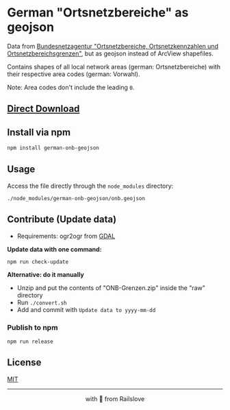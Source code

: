 # German "Ortsnetzbereiche" as geojson

Data from [Bundesnetzagentur "Orts­netz­be­rei­che, Orts­netz­kenn­zah­len und Orts­netz­be­reichs­gren­zen"](https://www.bundesnetzagentur.de/SharedDocs/Downloads/DE/Sachgebiete/Telekommunikation/Unternehmen_Institutionen/Nummerierung/Rufnummern/ONVerzeichnisse/ONBGrenzen/1ONB-Grenzen-2021.html), but as geojson instead of ArcView shapefiles.

Contains shapes of all local network areas (german: Ortsnetzbereiche) with their
respective area codes (german: Vorwahl).

Note: Area codes don't include the leading `0`.

## [Direct Download](https://github.com/railslove/german-onb-geojson/raw/master/onb.geojson)

## Install via npm

```sh
npm install german-onb-geojson
```

## Usage

Access the file directly through the `node_modules` directory:

```
./node_modules/german-onb-geojson/onb.geojson
```

## Contribute (Update data)

- Requirements: ogr2ogr from [GDAL](https://gdal.org/)

**Update data with one command:**

```
npm run check-update
```

**Alternative: do it manually**

- Unzip and put the contents of "ONB-Grenzen.zip" inside the "raw" directory
- Run `./convert.sh`
- Add and commit with `Update data to yyyy-mm-dd`

### Publish to npm

```
npm run release
```

## License

[MIT](./license)

---

<p align="center">with 💚 from Railslove</p>
